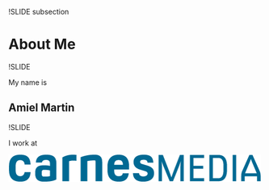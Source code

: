 !SLIDE subsection
# About Me #

!SLIDE

My name is

## Amiel Martin ##

!SLIDE

I work at

![Carnes Media](logo.png)